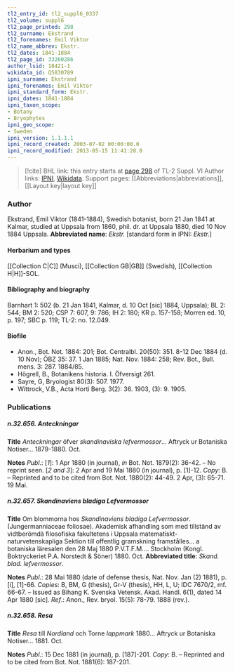 ```yaml
---
tl2_entry_id: tl2_suppl6_0337
tl2_volume: suppl6
tl2_page_printed: 298
tl2_surname: Ekstrand
tl2_forenames: Emil Viktor
tl2_name_abbrev: Ekstr.
tl2_dates: 1841-1884
tl2_page_id: 33260286
author_lsid: 18421-1
wikidata_id: Q5830789
ipni_surname: Ekstrand
ipni_forenames: Emil Viktor
ipni_standard_form: Ekstr.
ipni_dates: 1841-1884
ipni_taxon_scope: 
- Botany
- Bryophytes
ipni_geo_scope: 
- Sweden
ipni_version: 1.1.1.1
ipni_record_created: 2003-07-02 00:00:00.0
ipni_record_modified: 2013-05-15 11:41:28.0
---
```


> [!cite] BHL link: this entry starts at [page 298](https://www.biodiversitylibrary.org/page/33260286) of TL-2 Suppl. VI
> Author links: [IPNI](https://www.ipni.org/a/18421-1), [Wikidata](https://www.wikidata.org/wiki/Q5830789). Support pages: [[Abbreviations|abbreviations]], [[Layout key|layout key]]

### Author

Ekstrand, Emil Viktor (1841-1884), Swedish botanist, born 21 Jan 1841 at Kalmar, studied at Uppsala from 1860, phil. dr. at Uppsala 1880, died 10 Nov 1884 Uppsala. 
**Abbreviated name**: *Ekstr.* \[standard form in IPNI: *Ekstr.*\]

#### Herbarium and types

[[Collection C|C]] (Musci), [[Collection GB|GB]] (Swedish), [[Collection H|H]]-SOL.

#### Bibliography and biography

Barnhart 1: 502 (b. 21 Jan 1841, Kalmar, d. 10 Oct \[sic\] 1884, Uppsala); BL 2: 544; BM 2: 520; CSP 7: 607, 9: 786; IH 2: 180; KR p. 157-158; Morren ed. 10, p. 197; SBC p. 119; TL-2: no. 12.049.

#### Biofile

- Anon., Bot. Not. 1884: 201; Bot. Centralbl. 20(50): 351. 8-12 Dec 1884 (d. 10 Nov); ÖBZ 35: 37. 1 Jan 1885; Nat. Nov. 1884: 258; Rev. Bot., Bull. mens. 3: 287. 1884/85.
- Högrell, B., Botanikens historia. I. Öfversigt 261.
- Sayre, G, Bryologist 80(3): 507. 1977.
- Wittrock, V.B., Acta Horti Berg. 3(2): 36. 1903, (3): 9. 1905.

### Publications

##### n.32.656. Anteckningar

**Title**
*Anteckningar* öfver *skandinaviska lefvermossor*... Aftryck ur Botaniska Notiser... 1879-1880. Oct.

**Notes**
*Publ*.: \[*1*\]: 1 Apr 1880 (in journal), *in* Bot. Not. 1879(2): 36-42. – No reprint seen.
\[*2 and 3*\]: 2 Apr and 19 Mai 1880 (in journal), p. \[1\]-12. *Copy*: B. – Reprinted and to be cited from Bot. Not. 1880(2): 44-49. 2 Apr, (3): 65-71. 19 Mai.

##### n.32.657. Skandinaviens bladiga Lefvermossor

**Title**
Om blommorna hos *Skandinaviens bladiga Lefvermossor*. (Jungermanniaceae foliosae). Akademisk afhandling som med tillständ av vidtberömdä filosofiska fakultetens i Uppsala matematiskt-naturvetenskapliga Sektion till offentlig gramskning framstålles... a botaniska läresalen den 28 Maj 1880 P.V.T.F.M.... Stockholm (Kongl. Boktryckeriet P.A. Norstedt & Söner) 1880. Oct.
**Abbreviated title**: *Skand. blad. lefvermossor*.

**Notes**
*Publ*.: 28 Mai 1880 (date of defense thesis, Nat. Nov. Jan (2) 1881), p. \[i\], \[1\]-66. *Copies*: B, BM, G (thesis), Gr-V (thesis), HH, L, U; IDC 7670/2, mf. 66-67. – Issued as Bihang K. Svenska Vetensk. Akad. Handl. 6(1), dated 14 Apr 1880 \[sic\].
*Ref*.: Anon., Rev. bryol. 15(5): 78-79. 1888 (rev.).

##### n.32.658. Resa

**Title**
*Resa* till *Nordland* och Torne *lappmark* 1880... Aftryck ur Botaniska Notiser... 1881. Oct.

**Notes**
*Publ*.: 15 Dec 1881 (in journal), p. \[187\]-201. *Copy*: B. – Reprinted and to be cited from Bot. Not. 1881(6): 187-201.

